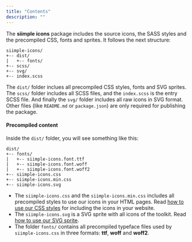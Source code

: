 ```yaml
---
title: "Contents"
description: ""
---
```


The **siimple icons** package includes the source icons, the SASS styles and the precompiled CSS, fonts and sprites. It follows the next structure:

```x
siimple-icons/
+-- dist/
|   +-- fonts/
+-- scss/
+-- svg/
+-- index.scss
```

The `dist/` folder inclues all precompiled CSS styles, fonts and SVG sprites. The `scss/` folder includes all SCSS files, and the `index.scss` is the entry SCSS file. And finally the `svg/` folder includes all raw icons in SVG format. Other files (like `README.md` or `package.json`) are only required for publishing the package.


#### Precompiled content

Inside the `dist/` folder, you will see something like this:

```x
dist/
+-- fonts/
|   +-- siimple-icons.font.ttf
|   +-- siimple-icons.font.woff
|   +-- siimple-icons.font.woff2
+-- siimple-icons.css
+-- siimple-icons.min.css
+-- siimple-icons.svg
```

- The `siimple-icons.css` and the `siimple-icons.min.css` includes all precompiled styles to use our icons in your HTML pages. Read [how to use our CSS styles](../usage/css.html) for including the icons in your website.
- The `siimple-icons.svg` is a SVG sprite with all icons of the toolkit. Read [how to use our SVG sprite](../usage/sprite.html).
- The folder `fonts/` contains all precompiled typeface files used by `siimple-icons.css` in three formats: **ttf**, **woff** and **woff2**.


